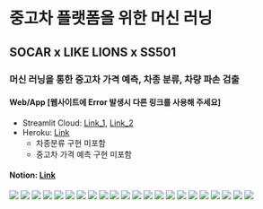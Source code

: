 # 중고차 플랫폼을 위한 머신 러닝

## SOCAR x LIKE LIONS x SS501

### 머신 러닝을 통한 중고차 가격 예측, 차종 분류, 차량 파손 검출

#### Web/App [웹사이트에 Error 발생시 다른 링크를 사용해 주세요]
- Streamlit Cloud: [Link_1](https://bit.ly/3qYNqnb), [Link_2](https://share.streamlit.io/inwookie/ss501_ai_bootcamp_hackathon/main/app.py)
- Heroku: [Link](https://ss501.herokuapp.com/)
  - 차종분류 구현 미포함 
  - 중고차 가격 예측 구현 미포함 

#### Notion: [Link](https://hulking-measure-779.notion.site/SS501-5ebfe370c9554f00a12322eeb7078da1)

![](readme_img/readme_img_00.png)
![](readme_img/readme_img_01.png)
![](readme_img/readme_img_02.png)
![](readme_img/readme_img_03.png)
![](readme_img/readme_img_04.png)
![](readme_img/readme_img_05.png)
![](readme_img/readme_img_06.png)
![](readme_img/readme_img_07.png)
![](readme_img/readme_img_08.png)
![](readme_img/readme_img_09.png)
![](readme_img/readme_img_10.png)
![](readme_img/readme_img_11.png)
![](readme_img/readme_img_12.png)
![](readme_img/readme_img_13.png)
![](readme_img/readme_img_14.png)
![](readme_img/readme_img_15.png)
![](readme_img/readme_img_16.png)
![](readme_img/readme_img_17.png)
![](readme_img/readme_img_18.png)
![](readme_img/readme_img_19.png)
![](readme_img/readme_img_20.png)
![](readme_img/readme_img_21.png)
